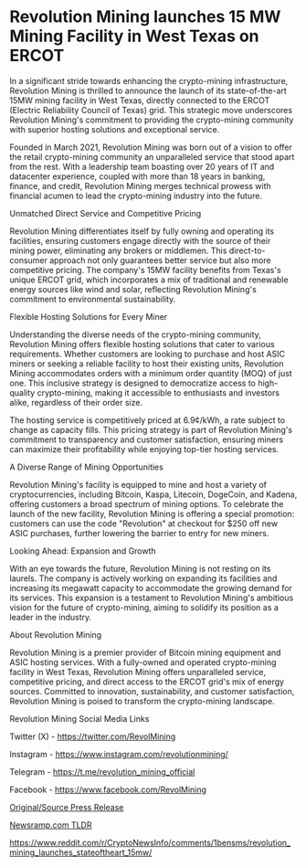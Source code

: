 # Revolution Mining launches 15 MW Mining Facility in West Texas on ERCOT

In a significant stride towards enhancing the crypto-mining infrastructure, Revolution Mining is thrilled to announce the launch of its state-of-the-art 15MW mining facility in West Texas, directly connected to the ERCOT (Electric Reliability Council of Texas) grid. This strategic move underscores Revolution Mining's commitment to providing the crypto-mining community with superior hosting solutions and exceptional service.

Founded in March 2021, Revolution Mining was born out of a vision to offer the retail crypto-mining community an unparalleled service that stood apart from the rest. With a leadership team boasting over 20 years of IT and datacenter experience, coupled with more than 18 years in banking, finance, and credit, Revolution Mining merges technical prowess with financial acumen to lead the crypto-mining industry into the future.

Unmatched Direct Service and Competitive Pricing

Revolution Mining differentiates itself by fully owning and operating its facilities, ensuring customers engage directly with the source of their mining power, eliminating any brokers or middlemen. This direct-to-consumer approach not only guarantees better service but also more competitive pricing. The company's 15MW facility benefits from Texas's unique ERCOT grid, which incorporates a mix of traditional and renewable energy sources like wind and solar, reflecting Revolution Mining's commitment to environmental sustainability.

Flexible Hosting Solutions for Every Miner

Understanding the diverse needs of the crypto-mining community, Revolution Mining offers flexible hosting solutions that cater to various requirements. Whether customers are looking to purchase and host ASIC miners or seeking a reliable facility to host their existing units, Revolution Mining accommodates orders with a minimum order quantity (MOQ) of just one. This inclusive strategy is designed to democratize access to high-quality crypto-mining, making it accessible to enthusiasts and investors alike, regardless of their order size.

The hosting service is competitively priced at 6.9¢/kWh, a rate subject to change as capacity fills. This pricing strategy is part of Revolution Mining's commitment to transparency and customer satisfaction, ensuring miners can maximize their profitability while enjoying top-tier hosting services.

A Diverse Range of Mining Opportunities

Revolution Mining's facility is equipped to mine and host a variety of cryptocurrencies, including Bitcoin, Kaspa, Litecoin, DogeCoin, and Kadena, offering customers a broad spectrum of mining options. To celebrate the launch of the new facility, Revolution Mining is offering a special promotion: customers can use the code "Revolution" at checkout for $250 off new ASIC purchases, further lowering the barrier to entry for new miners.

Looking Ahead: Expansion and Growth

With an eye towards the future, Revolution Mining is not resting on its laurels. The company is actively working on expanding its facilities and increasing its megawatt capacity to accommodate the growing demand for its services. This expansion is a testament to Revolution Mining's ambitious vision for the future of crypto-mining, aiming to solidify its position as a leader in the industry.

About Revolution Mining

Revolution Mining is a premier provider of Bitcoin mining equipment and ASIC hosting services. With a fully-owned and operated crypto-mining facility in West Texas, Revolution Mining offers unparalleled service, competitive pricing, and direct access to the ERCOT grid's mix of energy sources. Committed to innovation, sustainability, and customer satisfaction, Revolution Mining is poised to transform the crypto-mining landscape.

Revolution Mining Social Media Links

Twitter (X) - https://twitter.com/RevolMining

Instagram - https://www.instagram.com/revolutionmining/

Telegram - https://t.me/revolution_mining_official

Facebook - https://www.facebook.com/RevolMining 

[Original/Source Press Release](https://blockchainwire.io/press-release/revolution-mining-launches-15-mw-mining-facility-in-west-texas-on-ercot)
                    

[Newsramp.com TLDR](None) 

https://www.reddit.com/r/CryptoNewsInfo/comments/1bensms/revolution_mining_launches_stateoftheart_15mw/